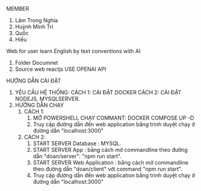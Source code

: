 MEMBER

1. Lâm Trọng Nghia
2. Huỳnh Minh Trí
3. Quốc
4. Hiếu

Web for user learn English by text conventions with AI

1. Folder Documnet
2. Source web reactjs USE OPENAI API

HƯỚNG DẪN CÀI ĐẶT

1. YÊU CẦU HỆ THỐNG:
   CÁCH 1: CÀI ĐẶT DOCKER
   CÁCH 2: CÀI ĐẶT NODEJS, MYSQLSERVER.
2. HƯỚNG DẪN CHẠY
   1. CÁCH 1:
      1. MỞ POWERSHELL CHẠY COMMANT: DOCKER COMPOSE UP -D
      2. Truy cập đường dẫn đến web application bằng trình duyệt chạy ở đường dẫn "localhost:3000"
   2. CÁCH 2:
      1. START SERVER Database : MYSQL.
      2. START SERVER App : bằng cách mở commandline theo đường dẫn "doan/server": "npm run start".
      3. START SERVER Web Application : bằng cách mở commandline theo đường dẫn "doan/client" với command "npm run start".
      4. Truy cập đường dẫn đến web application bằng trình duyệt chạy ở đường dẫn "localhost:3000"
